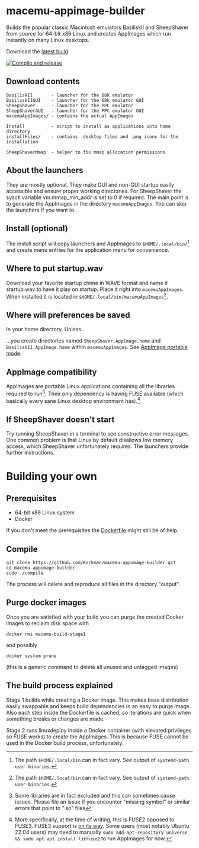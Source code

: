 # macemu-appimage-builder
Builds the popular classic Macintosh emulators BasiliskII and SheepShaver
from source for 64-bit x86 Linux and creates AppImages which run instantly on
many Linux desktops.

Download the [latest build](https://github.com/Korkman/macemu-appimage-builder/releases/latest)

[![Compile and release](https://github.com/Korkman/macemu-appimage-builder/actions/workflows/compile-and-release.yml/badge.svg)](https://github.com/Korkman/macemu-appimage-builder/actions/workflows/compile-and-release.yml)

## Download contents

```
BasiliskII       - launcher for the 68k emulator
BasiliskIIGUI    - launcher for the 68k emulator GUI
SheepShaver      - launcher for the PPC emulator
SheepShaverGUI   - launcher for the PPC emulator GUI
macemuAppImages/ - contains the actual AppImages

Install          - script to install as applications into home directory
installFiles/    - contains .desktop files and .png icons for the installation

SheepShaverMmap  - helper to fix mmap allocation permissions
```

## About the launchers
They are mostly optional. They make GUI and non-GUI startup easily accessible and ensure proper
working directories. For SheepShaver the sysctl variable vm.mmap_min_addr is set to 0 if required. 
The main point is to generate the AppImages in the directory `macemuAppImages`. You
can skip the launchers if you want to.

## Install (optional)
The install script will copy launchers and AppImages to `$HOME/.local/bin/`[^1] and create
menu entries for the application menu for convenience.

## Where to put startup.wav
Download your favorite startup chime in WAVE format and name it startup.wav to have it play on startup. Place it right into `macemuAppImages`. When installed it is located in `$HOME/.local/bin/macemuAppImages`[^1].

## Where will preferences be saved
In your home directory. Unless…

…you create directories named `SheepShaver.AppImage.home` and `BasiliskII.AppImage.home` within `macemuAppImages`. See [AppImage portable mode](https://docs.appimage.org/user-guide/portable-mode.html).

## AppImage compatibility
AppImages are portable Linux applications containing all the libraries required to run[^2]. Their
only dependency is having FUSE available (which basically every sane Linux desktop environment has).[^3]

## If SheepShaver doesn't start
Try running SheepShaver in a terminal to see constructive error messages. One common problem is that Linux by default disallows low memory access, which SheepShaver unfortunately requires. The launchers provide further instructions.

# Building your own

## Prerequisites
* 64-bit x86 Linux system
* Docker

If you don't meet the prerequisites the [Dockerfile](https://github.com/Korkman/macemu-appimage-builder/blob/main/build-stage1/Dockerfile) might still be of help.

## Compile
```
git clone https://github.com/Korkman/macemu-appimage-builder.git
cd macemu-appimage-builder
sudo ./compile
```
The process will delete and reproduce all files in the directory "output".

## Purge docker images
Once you are satisfied with your build you can purge the created Docker images to reclaim
disk space with

```
docker rmi macemu-build-stage1
```

and possibly

```
docker system prune
```
(this is a generic command to delete all unused
and untagged images)

## The build process explained
Stage 1 builds while creating a Docker image. This makes base distribution easily swappable and keeps
build dependencies in an easy to purge image. Also each step inside the Dockerfile is cached, so iterations
are quick when something breaks or changes are made.

Stage 2 runs linuxdeploy inside a Docker container (with elevated privileges so FUSE works) to create
the AppImages. This is because FUSE cannot be used in the Docker build process, unfortunately.


[^1]: The path `$HOME/.local/bin` can in fact vary. See output of `systemd-path user-binaries`.
[^2]: Some libraries are in fact excluded and this can sometimes cause issues. Please file an issue if you encounter "missing symbol" or similar errors that point to ".so" files
[^3]: More specifically, at the time of writing, this is FUSE2 opposed to FUSE3. FUSE3 support is [on its way](https://github.com/AppImage/AppImageKit/issues/877). Some users (most notably Ubuntu 22.04 users) may need to manually `sudo add-apt-repository universe && sudo apt apt install libfuse2` to run AppImages for now.
